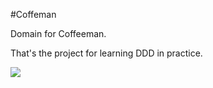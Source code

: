 #Coffeman

Domain for Coffeeman.

That's the project for learning DDD in practice.

<img src="https://insight.sensiolabs.com/projects/77d30155-03c1-4ef5-b751-b048350a669f/big.png">